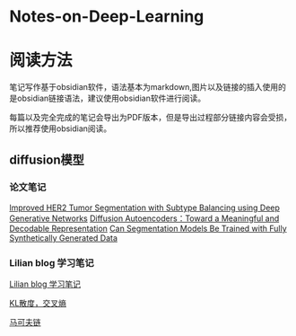 # Notes-on-Deep-Learning

# 阅读方法

笔记写作基于obsidian软件，语法基本为markdown,图片以及链接的插入使用的是obsidian链接语法，建议使用obsidian软件进行阅读。

每篇以及完全完成的笔记会导出为PDF版本，但是导出过程部分链接内容会受损，所以推荐使用obsidian阅读。

## diffusion模型

### 论文笔记
[lmproved HER2 Tumor Segmentation with Subtype Balancing using Deep Generative Networks](diffusion/lmproved%20HER2%20Tumor%20Segmentation%20with%20Subtype%20Balancing%20using%20Deep%20Generative%20Networks)
[Diffusion Autoencoders：Toward a Meaningful and Decodable Representation](diffusion/Diffusion%20Autoencoders：Toward%20a%20Meaningful%20and%20Decodable%20Representation/Diffusion%20Autoencoders：Toward%20a%20Meaningful%20and%20Decodable%20Representation.pdf)
[Can Segmentation Models Be Trained with Fully Synthetically Generated Data](Can%20Segmentation%20Models%20Be%20Trained%20with%20Fully%20Synthetically%20Generated%20Data.pdf)


### Lilian blog 学习笔记

[Lilian blog 学习笔记](diffusion/Lilian%20blog%20学习笔记/Lilian%20blog%20学习笔记.md)

[KL散度，交叉熵](diffusion/Lilian%20blog%20学习笔记/KL散度，交叉熵.md)

[马可夫链](diffusion/Lilian%20blog%20学习笔记/Marcov%20Chain.md)

